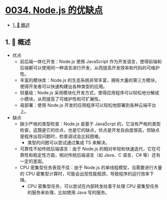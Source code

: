 # [0034. Node.js 的优缺点](https://github.com/Tdahuyou/TNotes.nodejs/tree/main/notes/0034.%20Node.js%20%E7%9A%84%E4%BC%98%E7%BC%BA%E7%82%B9)

<!-- region:toc -->

- [1. 📒 概述](#1--概述)

<!-- endregion:toc -->

## 1. 📒 概述

- 优点
  - 前后端一体化开发：Node.js 使用 JavaScript 作为开发语言，使得前端和后端都可以使用同一种语言进行开发，从而提高开发效率和代码的可维护性。
  - 丰富的模块库：Node.js 的生态系统非常丰富，拥有大量的第三方模块，使得开发者可以快速构建出各种类型的应用。
  - 轻量级：Node.js 采用模块化开发方式，使得应用程序可以轻松地分解成小模块，从而提高了可维护性和可扩展性。
  - 易部署：使用 Node.js 开发的应用程序可以轻松地部署到各种云端平台上。
- 缺点
  - 缺少严格的类型检查：Node.js 是基于 JavaScrpt 的，它没有严格的类型检查，这既是它的优点，也是它的缺点，优点是开发自由度很高，但缺点是程序出现问题时，检查调试会比较困难。
    - 类型的问题可以尝试通过集成 TS 来解决。
  - 可靠性不如传统后端语言：由于 Node.js 的相对年轻和快速迭代，它在可靠性和稳定性方面，相对传统后端语言（如 Java、C 语言、C# 等）还有一定的差距。
  - CPU 密集型任务表现不佳：由于 Node.js 的单线程模型，当需要进行大量的 CPU 密集型计算时，可能会出现性能瓶颈，导致程序的运行效率下降。
    - CPU 密集型任务，可以尝试在内部转发给善于处理 CPU 密集型任务的服务来处理，比如使用 Java 写的服务。
